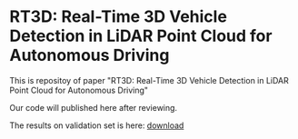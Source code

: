 # RT3D: Real-Time 3D Vehicle Detection in LiDAR Point Cloud for Autonomous Driving
This is repositoy of paper "RT3D: Real-Time 3D Vehicle Detection in LiDAR Point Cloud for Autonomous Driving"

Our code will published here after reviewing.

The results on validation set is here: [download](https://drive.google.com/file/d/1ACaar6enyFNsCFPawVu16tyNWQLpXPmU/view?usp=sharing)
